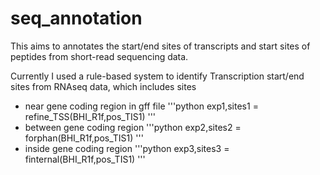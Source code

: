 # seq_annotation
This aims to annotates the start/end sites of transcripts and start sites of peptides from short-read sequencing data.

Currently I used a rule-based system to identify Transcription start/end sites from RNAseq data, which includes sites
* near gene coding region in gff file
'''python
exp1,sites1 = refine_TSS(BHI_R1f,pos_TIS1)
'''
* between gene coding region
'''python
exp2,sites2 = forphan(BHI_R1f,pos_TIS1)
'''
* inside gene coding region
'''python
exp3,sites3 = finternal(BHI_R1f,pos_TIS1)
'''
